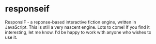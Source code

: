 # responseif
ResponsIF - a reponse-based interactive fiction engine, written in JavaScript. This is still a very nascent engine. Lots to come! If you find it interesting, let me know. I'd be happy to work with anyone who wishes to use it.
